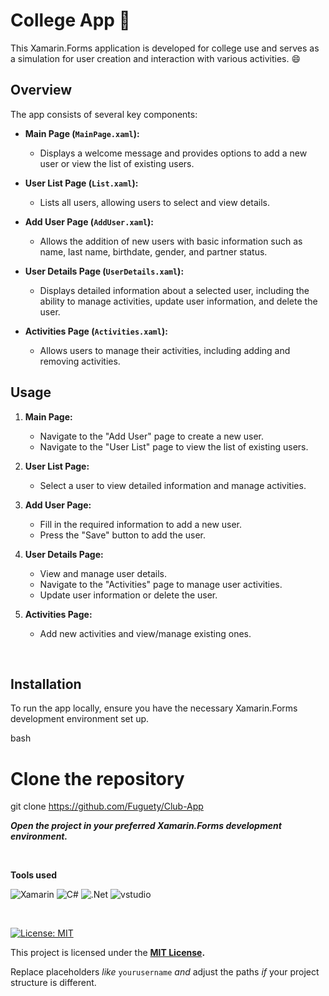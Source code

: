 # College App 📱

This Xamarin.Forms application is developed for college use and serves as a simulation for user creation and interaction with various activities. 😄

## Overview

The app consists of several key components: 

- **Main Page (`MainPage.xaml`):**
  - Displays a welcome message and provides options to add a new user or view the list of existing users.

- **User List Page (`List.xaml`):**
  - Lists all users, allowing users to select and view details.

- **Add User Page (`AddUser.xaml`):**
  - Allows the addition of new users with basic information such as name, last name, birthdate, gender, and partner status.

- **User Details Page (`UserDetails.xaml`):**
  - Displays detailed information about a selected user, including the ability to manage activities, update user information, and delete the user.

- **Activities Page (`Activities.xaml`):**
  - Allows users to manage their activities, including adding and removing activities.

## Usage

1. **Main Page:**
   - Navigate to the "Add User" page to create a new user.
   - Navigate to the "User List" page to view the list of existing users.

2. **User List Page:**
   - Select a user to view detailed information and manage activities.

3. **Add User Page:**
   - Fill in the required information to add a new user.
   - Press the "Save" button to add the user.

4. **User Details Page:**
   - View and manage user details.
   - Navigate to the "Activities" page to manage user activities.
   - Update user information or delete the user.

5. **Activities Page:**
   - Add new activities and view/manage existing ones.

<br>

## Installation

To run the app locally, ensure you have the necessary Xamarin.Forms development environment set up.

bash
# Clone the repository
git clone https://github.com/Fuguety/Club-App

_**Open the project in your preferred Xamarin.Forms development environment.**_

<br>

**Tools used**

![Xamarin](https://img.shields.io/badge/Xamarin-3199DC?style=for-the-badge&logo=xamarin&logoColor=white)
![C#](https://img.shields.io/badge/C%23-239120?style=for-the-badge&logo=c-sharp&logoColor=white)
![.Net](https://img.shields.io/badge/.NET-5C2D91?style=for-the-badge&logo=.net&logoColor=white)
![vstudio](https://img.shields.io/badge/Visual_Studio-5C2D91?style=for-the-badge&logo=visual%20studio&logoColor=white)

<br>

[![License: MIT](https://img.shields.io/badge/License-MIT-yellow.svg)](https://opensource.org/licenses/MIT)

This project is licensed under the **[MIT License](https://opensource.org/license/mit/).**

Replace placeholders _like_ `yourusername` _and_ adjust the paths _if_ your project structure is different.


